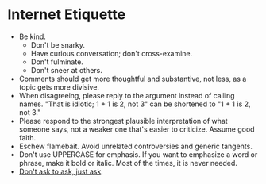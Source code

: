 # Internet Etiquette

- Be kind.
	+ Don't be snarky.
	+ Have curious conversation; don't cross-examine.
	+ Don't fulminate.
	+ Don't sneer at others.
- Comments should get more thoughtful and substantive, not less, as a topic gets more divisive.
- When disagreeing, please reply to the argument instead of calling names. "That is idiotic; 1 + 1 is 2, not 3" can be shortened to "1 + 1 is 2, not 3."
- Please respond to the strongest plausible interpretation of what someone says, not a weaker one that's easier to criticize. Assume good faith.
- Eschew flamebait. Avoid unrelated controversies and generic tangents.
- Don't use UPPERCASE for emphasis. If you want to emphasize a word or phrase, make it bold or italic. Most of the times, it is never needed.
- [Don't ask to ask, just ask](https://dontasktoask.com).